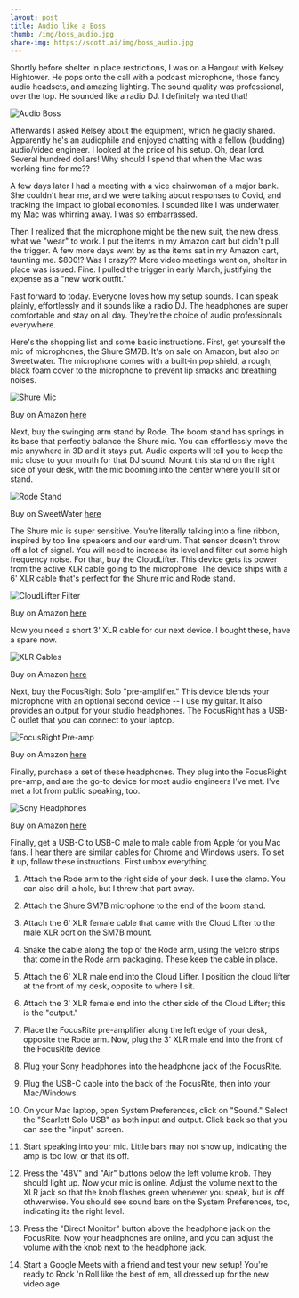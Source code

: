 ```yaml
---
layout: post
title: Audio like a Boss
thumb: /img/boss_audio.jpg
share-img: https://scott.ai/img/boss_audio.jpg
---
```


Shortly before shelter in place restrictions, I was on a Hangout with Kelsey Hightower.   He pops onto the call with a podcast microphone, those fancy audio headsets, and amazing lighting.  The sound quality was professional, over the top.  He sounded like a radio DJ.  I definitely wanted that!

![Audio Boss](https://scott.ai/img/boss_audio.jpg)

Afterwards I asked Kelsey about the equipment, which he gladly shared.  Apparently he's an audiophile and enjoyed chatting with a fellow (budding) audio/video engineer. I looked at the price of his setup. Oh, dear lord. Several hundred dollars! Why should I spend that when the Mac was working fine for me??

A few days later I had a meeting with a vice chairwoman of a major bank.  She couldn't hear me, and we were talking about responses to Covid, and tracking the impact to global economies.  I sounded like I was underwater, my Mac was whirring away.  I was so embarrassed.

Then I realized that the microphone might be the new suit, the new dress, what we "wear" to work.  I put the items in my Amazon cart but didn't pull the trigger.  A few more days went by as the items sat in my
Amazon cart, taunting me. $800!?  Was I crazy??  More video meetings went on, shelter in place was issued.  Fine. I pulled the trigger in early March, justifying the expense as a "new work outfit."

Fast forward to today.  Everyone loves how my setup sounds.  I can speak plainly, effortlessly and it sounds like a radio DJ.  The headphones are super comfortable and stay on all day.  They're the choice of audio professionals everywhere.

Here's the shopping list and some basic instructions.  First, get yourself the mic of microphones, the Shure SM7B.  It's on sale on Amazon, but also on Sweetwater.  The microphone comes with a built-in pop shield, a rough, black foam cover to the microphone to prevent lip smacks and breathing noises.

![Shure Mic](https://scott.ai/img/boss_audio_mic.jpg)

Buy on Amazon [here](https://www.amazon.com/gp/product/B0002E4Z8M/ref=ox_sc_act_title_1?smid=ATVPDKIKX0DER&psc=1)

Next, buy the swinging arm stand by Rode. The boom stand has springs in its base that perfectly balance the
Shure mic. You can effortlessly move the mic anywhere in 3D and it stays put.  Audio experts
will tell you to keep the mic close to your mouth for that DJ sound.  Mount this stand on the right side
of your desk, with the mic booming into the center where you'll sit or stand.

![Rode Stand](https://scott.ai/img/boss_audio_arm.jpg)

Buy on SweetWater [here](https://www.sweetwater.com/store/detail/PSA1Rode--rode-psa1-professional-studio-boom-arm)

The Shure mic is super sensitive.  You're literally talking into a fine ribbon, inspired by top line speakers and our eardrum. That sensor doesn't throw off a lot  of signal.  You will need to increase its level
and filter out some high frequency noise. For that, buy the CloudLifter.  This device gets its power from
the active XLR cable going to the microphone.  The device ships with a 6' XLR cable that's perfect for
the Shure mic and Rode stand.

![CloudLifter Filter](https://scott.ai/img/boss_audio_filter.jpg)

Buy on Amazon [here](https://www.amazon.com/Cloud-Microphones-CL-1-Cloudlifter-1-channel/dp/B004MQSV04/ref=sr_1_1?dchild=1&keywords=cloud+lifter&qid=1588636762&s=musical-instruments&sr=1-1)

Now you need a short 3' XLR cable for our next device.  I bought these, have a spare now.

![XLR Cables](https://scott.ai/img/boss_audio_xlr.jpg)

Buy on Amazon [here](https://www.amazon.com/gp/product/B00KO8VY4O/ref=ox_sc_act_image_2?smid=A1AMUYYA3CT6HJ&psc=1)

Next, buy the FocusRight Solo "pre-amplifier."  This device blends your microphone with an optional
second device -- I use my guitar. It also provides an output for your studio headphones.  The FocusRight
has a USB-C outlet that you can connect to your laptop.

![FocusRight Pre-amp](https://scott.ai/img/boss_audio_amp.jpg)

Buy on Amazon [here](https://www.amazon.com/Focusrite-Scarlett-Audio-Interface-Tools/dp/B07QR6Z1JB/ref=sr_1_1?crid=2OOWXAB3PYIH1&dchild=1&keywords=focusrite+scarlett+solo&qid=1588636673&s=musical-instruments&sprefix=foc%2Cmi%2C217&sr=1-1)

Finally, purchase a set of these headphones.  They plug into the FocusRight pre-amp, and are the
go-to device for most audio engineers I've met. I've met a lot from public speaking, too.

![Sony Headphones](https://scott.ai/img/boss_audio_headphones.jpg)

Buy on Amazon [here](https://www.amazon.com/Sony-MDR7506-Professional-Diaphragm-Headphone/dp/B000AJIF4E/ref=sr_1_2?dchild=1&keywords=sony+headphones&qid=1588638571&s=musical-instruments&sr=1-2)

Finally, get a USB-C to USB-C male to male cable from Apple for you Mac fans.  I hear there are similar cables for Chrome and Windows users.  To set it up, follow these instructions.  First unbox everything.

1. Attach the Rode arm to the right side of your desk.  I use the clamp. You can also drill a hole, but I threw that part away.

2. Attach the Shure SM7B microphone to the end of the boom stand. 

3. Attach the 6' XLR female cable that came with the Cloud Lifter to the male XLR port on the SM7B mount.

4. Snake the cable along the top of the Rode arm, using the velcro strips that come in the Rode arm packaging.  These keep the cable in place.

5. Attach the 6' XLR male end into the Cloud Lifter.  I position the cloud lifter at the front of my desk, opposite to where I sit.

6. Attach the 3' XLR female end into the other side of the Cloud Lifter; this is the "output."

7. Place the FocusRite pre-amplifier along the left edge of your desk, opposite the Rode arm.  Now, plug
the 3' XLR male end into the front of the FocusRite device.

8. Plug your Sony headphones into the headphone jack of the FocusRite.

9. Plug the USB-C cable into the back of the FocusRite, then into your Mac/Windows.

10. On your Mac laptop, open System Preferences, click on "Sound."  Select the "Scarlett Solo USB" as
both input and output.  Click back so that you can see the "input" screen.

11. Start speaking into your mic.  Little bars may not show up, indicating the amp is too low, or that
its off. 

12. Press the "48V" and "Air" buttons below the left volume knob.  They should light up. Now your mic is online.  Adjust the volume next to the XLR jack so that the knob flashes green whenever you speak, but is
off othwerwise.  You should see sound bars on the System Preferences, too, indicating  its the right level.

13. Press the "Direct Monitor" button above the headphone jack on the FocusRite.  Now your headphones are online, and you can adjust the volume with the knob next to the headphone jack.

14. Start a Google Meets with a friend and test your new setup!   You're ready to Rock 'n Roll like the best
of em, all dressed up for the new video age.
